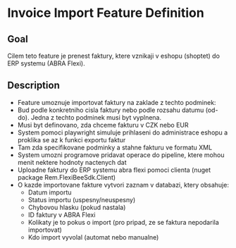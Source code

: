 # Invoice Import Feature Definition

## Goal
Cilem teto feature je prenest faktury, ktere vznikaji v eshopu (shoptet) do ERP systemu (ABRA Flexi).


## Description
- Feature umoznuje importovat faktury na zaklade z techto podminek:
 - Bud podle konkretniho cisla faktury nebo podle rozsahu datumu (od-do). Jedna z techto podminek musi byt vyplnena.
 - Musi byt definovano, zda chceme fakturu v CZK nebo EUR
- System pomoci playwright simuluje prihlaseni do administrace eshopu a proklika se az k funkci exportu faktur
- Tam zda specifikovane podminky a stahne fakturu ve formatu XML 
- System umozni programove pridavat operace do pipeline, ktere mohou menit nektere hodnoty nactenych dat
- Uploadne faktury do ERP systemu abra flexi pomoci clienta (nuget package Rem.FlexiBeeSdk.Client)
- O kazde importovane fakture vytvori zaznam v databazi, ktery obsahuje:
  - Datum importu
  - Status importu (uspesny/neuspesny)
  - Chybovou hlasku (pokud nastala)
  - ID faktury v ABRA Flexi
  - Kolikaty je to pokus o import (pro pripad, ze se faktura nepodarila importovat)
  - Kdo import vyvolal (automat nebo manualne)